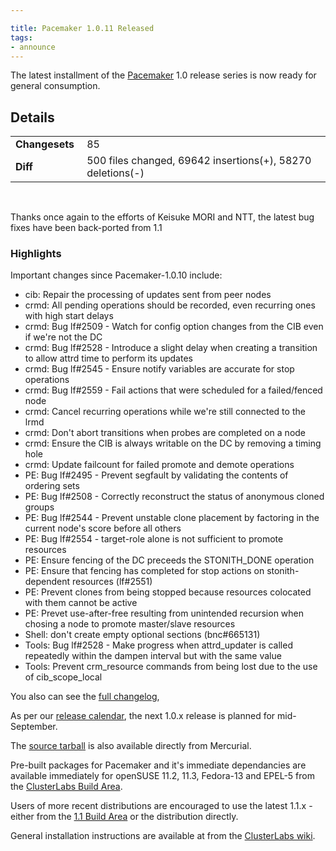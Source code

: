 ```yaml
---

title: Pacemaker 1.0.11 Released
tags:
- announce
---
```

The latest installment of the
[Pacemaker](http://www.clusterlabs.org/wiki/Pacemaker) 1.0 release series is
now ready for general consumption.

## Details
<table><tr><td><strong>Changesets&nbsp;</strong></td> <td> 85 </td>
</tr><tr><td><strong>Diff</strong></td> <td>500 files changed, 69642 insertions(+),
58270 deletions(-)</td> </tr></table><br/>

Thanks once again to the efforts of Keisuke MORI and NTT, the latest bug fixes
have been back-ported from 1.1

### Highlights
Important changes since Pacemaker-1.0.10 include:

  * cib: Repair the processing of updates sent from peer nodes
  * crmd: All pending operations should be recorded, even recurring ones with high start delays
  * crmd: Bug lf#2509 - Watch for config option changes from the CIB even if we're not the DC
  * crmd: Bug lf#2528 - Introduce a slight delay when creating a transition to allow attrd time to perform its updates
  * crmd: Bug lf#2545 - Ensure notify variables are accurate for stop operations
  * crmd: Bug lf#2559 - Fail actions that were scheduled for a failed/fenced node
  * crmd: Cancel recurring operations while we're still connected to the lrmd
  * crmd: Don't abort transitions when probes are completed on a node
  * crmd: Ensure the CIB is always writable on the DC by removing a timing hole
  * crmd: Update failcount for failed promote and demote operations
  * PE: Bug lf#2495 - Prevent segfault by validating the contents of ordering sets
  * PE: Bug lf#2508 - Correctly reconstruct the status of anonymous cloned groups
  * PE: Bug lf#2544 - Prevent unstable clone placement by factoring in the current node's score before all others
  * PE: Bug lf#2554 - target-role alone is not sufficient to promote resources
  * PE: Ensure fencing of the DC preceeds the STONITH_DONE operation
  * PE: Ensure that fencing has completed for stop actions on stonith-dependent resources (lf#2551)
  * PE: Prevent clones from being stopped because resources colocated with them cannot be active
  * PE: Prevet use-after-free resulting from unintended recursion when chosing a node to promote master/slave resources
  * Shell: don't create empty optional sections (bnc#665131)
  * Tools: Bug lf#2528 - Make progress when attrd_updater is called repeatedly within the dampen interval but with the same value
  * Tools: Prevent crm_resource commands from being lost due to the use of cib_scope_local

You also can see the [full changelog](http://hg.clusterlabs.org/pacemaker/1.0/raw-file/tip/ChangeLog),

As per our [release calendar](http://www.clusterlabs.org/wiki/ReleaseCalendar),
the next 1.0.x release is planned for mid-September.

The [source tarball](http://hg.clusterlabs.org/pacemaker/1.0/archive/Pacemaker-1.0.11.tar.bz2) is also available directly from Mercurial.

Pre-built packages for Pacemaker and it's immediate dependancies are available
immediately for openSUSE 11.2, 11.3, Fedora-13 and EPEL-5 from the
[ClusterLabs Build Area](http://www.clusterlabs.org/rpm/).

Users of more recent distributions are encouraged to use the latest 1.1.x -
either from the [1.1 Build Area](http://www.clusterlabs.org/rpm-next/) or the
distribution directly.

General installation instructions are available at from the [ClusterLabs wiki](http://clusterlabs.org/wiki/Install).
